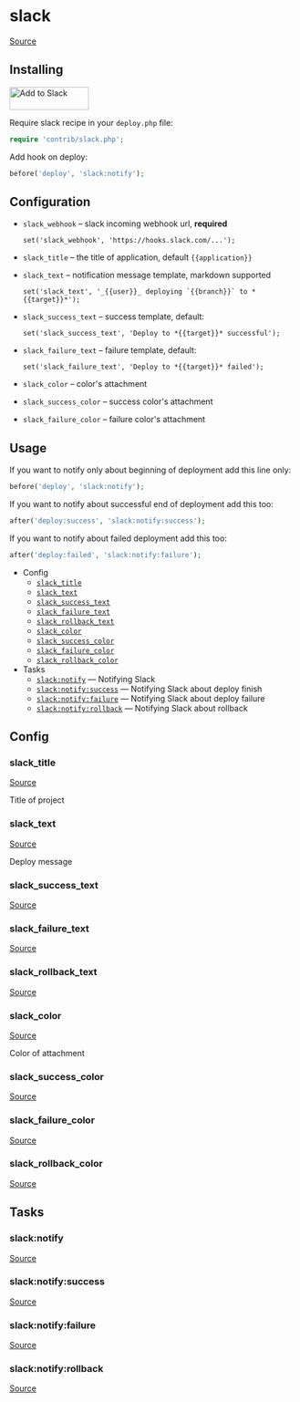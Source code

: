 <!-- DO NOT EDIT THIS FILE! -->
<!-- Instead edit contrib/slack.php -->
<!-- Then run bin/docgen -->

# slack

[Source](/contrib/slack.php)


## Installing

<a href="https://slack.com/oauth/authorize?&client_id=113734341365.225973502034&scope=incoming-webhook"><img alt="Add to Slack" height="40" width="139" src="https://platform.slack-edge.com/img/add_to_slack.png" srcset="https://platform.slack-edge.com/img/add_to_slack.png 1x, https://platform.slack-edge.com/img/add_to_slack@2x.png 2x" /></a>

Require slack recipe in your `deploy.php` file:

```php
require 'contrib/slack.php';
```

Add hook on deploy:

```php
before('deploy', 'slack:notify');
```

## Configuration

- `slack_webhook` – slack incoming webhook url, **required**
  ```
  set('slack_webhook', 'https://hooks.slack.com/...');
  ```
- `slack_title` – the title of application, default `{{application}}`
- `slack_text` – notification message template, markdown supported
  ```
  set('slack_text', '_{{user}}_ deploying `{{branch}}` to *{{target}}*');
  ```
- `slack_success_text` – success template, default:
  ```
  set('slack_success_text', 'Deploy to *{{target}}* successful');
  ```
- `slack_failure_text` – failure template, default:
  ```
  set('slack_failure_text', 'Deploy to *{{target}}* failed');
  ```

- `slack_color` – color's attachment
- `slack_success_color` – success color's attachment
- `slack_failure_color` – failure color's attachment

## Usage

If you want to notify only about beginning of deployment add this line only:

```php
before('deploy', 'slack:notify');
```

If you want to notify about successful end of deployment add this too:

```php
after('deploy:success', 'slack:notify:success');
```

If you want to notify about failed deployment add this too:

```php
after('deploy:failed', 'slack:notify:failure');
```



* Config
  * [`slack_title`](#slack_title)
  * [`slack_text`](#slack_text)
  * [`slack_success_text`](#slack_success_text)
  * [`slack_failure_text`](#slack_failure_text)
  * [`slack_rollback_text`](#slack_rollback_text)
  * [`slack_color`](#slack_color)
  * [`slack_success_color`](#slack_success_color)
  * [`slack_failure_color`](#slack_failure_color)
  * [`slack_rollback_color`](#slack_rollback_color)
* Tasks
  * [`slack:notify`](#slacknotify) — Notifying Slack
  * [`slack:notify:success`](#slacknotifysuccess) — Notifying Slack about deploy finish
  * [`slack:notify:failure`](#slacknotifyfailure) — Notifying Slack about deploy failure
  * [`slack:notify:rollback`](#slacknotifyrollback) — Notifying Slack about rollback

## Config
### slack_title
[Source](https://github.com/deployphp/deployer/search?q=slack_title+in%3Afile+language%3Aphp+path%3Acontrib+filename%3Aslack.php)

Title of project

### slack_text
[Source](https://github.com/deployphp/deployer/search?q=slack_text+in%3Afile+language%3Aphp+path%3Acontrib+filename%3Aslack.php)

Deploy message

### slack_success_text
[Source](https://github.com/deployphp/deployer/search?q=slack_success_text+in%3Afile+language%3Aphp+path%3Acontrib+filename%3Aslack.php)



### slack_failure_text
[Source](https://github.com/deployphp/deployer/search?q=slack_failure_text+in%3Afile+language%3Aphp+path%3Acontrib+filename%3Aslack.php)



### slack_rollback_text
[Source](https://github.com/deployphp/deployer/search?q=slack_rollback_text+in%3Afile+language%3Aphp+path%3Acontrib+filename%3Aslack.php)



### slack_color
[Source](https://github.com/deployphp/deployer/search?q=slack_color+in%3Afile+language%3Aphp+path%3Acontrib+filename%3Aslack.php)

Color of attachment

### slack_success_color
[Source](https://github.com/deployphp/deployer/search?q=slack_success_color+in%3Afile+language%3Aphp+path%3Acontrib+filename%3Aslack.php)



### slack_failure_color
[Source](https://github.com/deployphp/deployer/search?q=slack_failure_color+in%3Afile+language%3Aphp+path%3Acontrib+filename%3Aslack.php)



### slack_rollback_color
[Source](https://github.com/deployphp/deployer/search?q=slack_rollback_color+in%3Afile+language%3Aphp+path%3Acontrib+filename%3Aslack.php)




## Tasks
### slack:notify
[Source](https://github.com/deployphp/deployer/search?q=slack%3Anotify+in%3Afile+language%3Aphp+path%3Acontrib+filename%3Aslack.php)



### slack:notify:success
[Source](https://github.com/deployphp/deployer/search?q=slack%3Anotify%3Asuccess+in%3Afile+language%3Aphp+path%3Acontrib+filename%3Aslack.php)



### slack:notify:failure
[Source](https://github.com/deployphp/deployer/search?q=slack%3Anotify%3Afailure+in%3Afile+language%3Aphp+path%3Acontrib+filename%3Aslack.php)



### slack:notify:rollback
[Source](https://github.com/deployphp/deployer/search?q=slack%3Anotify%3Arollback+in%3Afile+language%3Aphp+path%3Acontrib+filename%3Aslack.php)



